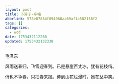 ```yaml
---
layout: post
title: 卜算子·咏梅
abbrlink: 578e87834f094060aa69af1a582158f2
tags: []
categories:
  - wcd
date: 1753432112260
updated: 1753432132338
---
```


毛泽东

风雨送春归，飞雪迎春到。已是悬崖百丈冰，犹有花枝俏。

俏也不争春，只把春来报。待到山花烂漫时，她在丛中笑。
